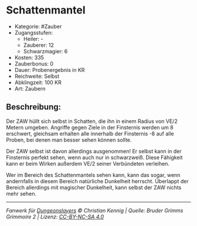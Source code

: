 # Schattenmantel

- Kategorie: #Zauber
- Zugangsstufen:
  - Heiler: -
  - Zauberer: 12
  - Schwarzmagier: 6
- Kosten: 335
- Zauberbonus: 0
- Dauer: Probenergebnis in KR
- Reichweite: Selbst
- Abklingzeit: 100 KR
- Art: Zaubern

## Beschreibung:

Der ZAW hüllt sich selbst in Schatten, die ihn in einem Radius von VE/2 Metern umgeben. Angriffe gegen Ziele in der Finsternis werden um 8 erschwert, gleichsam erhalten alle innerhalb der Finsternis -8 auf alle Proben, bei denen man besser sehen können sollte.

Der ZAW selbst ist davon allerdings ausgenommen! Er selbst kann in der Finsternis perfekt sehen, wenn auch nur in schwarzweiß. Diese Fähigkeit kann er beim Wirken außerdem VE/2 seiner Verbündeten verleihen.

Wer im Bereich des Schattenmantels sehen kann, kann das sogar, wenn andernfalls in diesem Bereich natürliche Dunkelheit herrscht. Überlappt der Bereich allerdings mit magischer Dunkelheit, kann selbst der ZAW nichts mehr sehen.

---

_Fanwerk für [Dungeonslayers](https://www.dungeonslayers.net/) © Christian Kennig | Quelle: Bruder Grimms Grimmoire 2 | Lizenz: [CC-BY-NC-SA 4.0](https://creativecommons.org/licenses/by-nc-sa/4.0/deed.de)_
